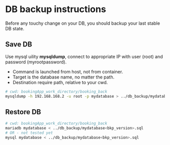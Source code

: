 # DB backup instructions

Before any touchy change on your DB, you should backup your last stable DB state.

## Save DB

Use mysql uility **mysqldump**, connect to appropriate IP with user (root) and password (myrootpassword).

* Command is launched from host, not from container.
* Target is the database name, no matter the path.
* Destination require path, relative to your cwd.

```bash
# cwd: bookingApp_work_directory/booking_back
mysqldump -h 192.168.168.2 -u root -p mydatabase > ../db_backup/mydatabase_bkp2_newFK.sql
```

## Restore DB

```bash
# cwd: bookingApp_work_directory/booking_back
mariadb mydatabase < ../db_backup/mydatabase<bkp_version>.sql
# OR - not tested yet
mysql mydatabase < ../db_backup/mydatabase<bkp_version>.sql
```
